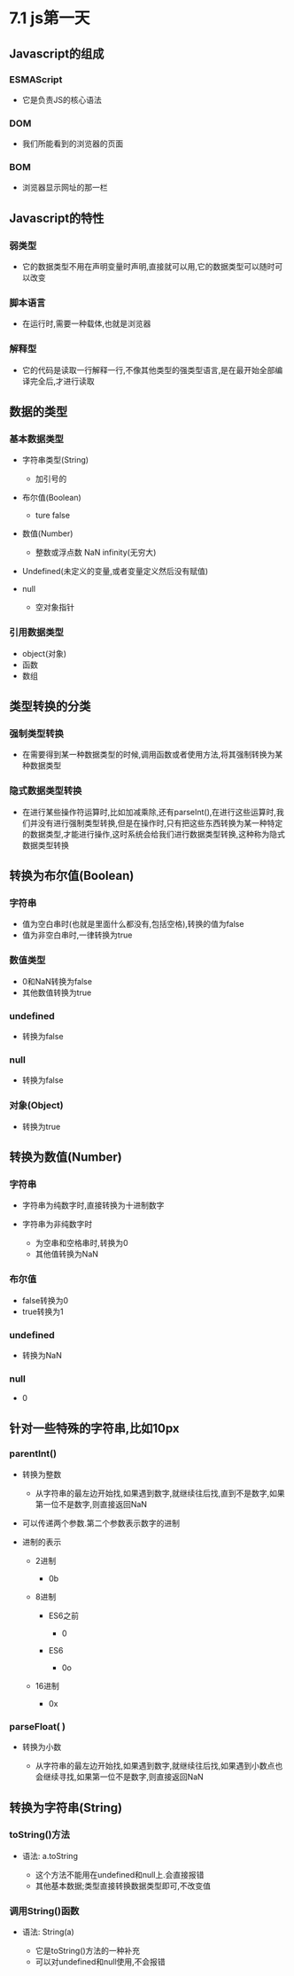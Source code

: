 # 7.1 js第一天

## Javascript的组成

###   ESMAScript

- 它是负责JS的核心语法

### DOM

- 我们所能看到的浏览器的页面

### BOM

- 浏览器显示网址的那一栏

## Javascript的特性

### 弱类型

- 它的数据类型不用在声明变量时声明,直接就可以用,它的数据类型可以随时可以改变

### 脚本语言

- 在运行时,需要一种载体,也就是浏览器

### 解释型

- 它的代码是读取一行解释一行,不像其他类型的强类型语言,是在最开始全部编译完全后,才进行读取

## 数据的类型

### 基本数据类型

- 字符串类型(String)

	- 加引号的

- 布尔值(Boolean)

	- ture false

- 数值(Number)

	- 整数或浮点数  NaN infinity(无穷大) 

- Undefined(未定义的变量,或者变量定义然后没有赋值)
- null

	- 空对象指针

### 引用数据类型

- object(对象)
- 函数
- 数组

## 类型转换的分类

### 强制类型转换

- 在需要得到某一种数据类型的时候,调用函数或者使用方法,将其强制转换为某种数据类型

### 隐式数据类型转换

- 在进行某些操作符运算时,比如加减乘除,还有parseInt(),在进行这些运算时,我们并没有进行强制类型转换,但是在操作时,只有把这些东西转换为某一种特定的数据类型,才能进行操作,这时系统会给我们进行数据类型转换,这种称为隐式数据类型转换

## 转换为布尔值(Boolean)

### 字符串

- 值为空白串时(也就是里面什么都没有,包括空格),转换的值为false
- 值为非空白串时,一律转换为true

### 数值类型

- 0和NaN转换为false
- 其他数值转换为true

### undefined

- 转换为false

### null

- 转换为false

### 对象(Object)

- 转换为true

## 转换为数值(Number)

### 字符串

- 字符串为纯数字时,直接转换为十进制数字
- 字符串为非纯数字时

	- 为空串和空格串时,转换为0
	- 其他值转换为NaN

### 布尔值

- false转换为0
- true转换为1

### undefined

- 转换为NaN

### null

- 0

## 针对一些特殊的字符串,比如10px

### parentInt()

- 转换为整数

	- 从字符串的最左边开始找,如果遇到数字,就继续往后找,直到不是数字,如果第一位不是数字,则直接返回NaN

- 可以传递两个参数.第二个参数表示数字的进制
- 进制的表示

	- 2进制

		- 0b

	- 8进制

		- ES6之前

			- 0

		- ES6

			- 0o

	- 16进制

		- 0x

### parseFloat( )

- 转换为小数

	- 从字符串的最左边开始找,如果遇到数字,就继续往后找,如果遇到小数点也会继续寻找,如果第一位不是数字,则直接返回NaN

## 转换为字符串(String)

### toString()方法

- 语法: a.toString

	- 这个方法不能用在undefined和null上.会直接报错
	- 其他基本数据;类型直接转换数据类型即可,不改变值

### 调用String()函数

- 语法: String(a)

	- 它是toString()方法的一种补充
	- 可以对undefined和null使用,不会报错

